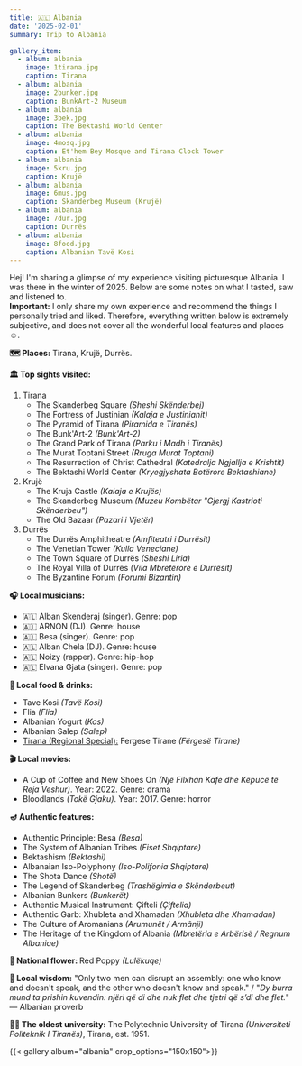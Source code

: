 ```yaml
---
title: 🇦🇱 Albania
date: '2025-02-01'
summary: Trip to Albania

gallery_item:
  - album: albania
    image: 1tirana.jpg
    caption: Tirana
  - album: albania
    image: 2bunker.jpg
    caption: BunkArt-2 Museum
  - album: albania
    image: 3bek.jpg
    caption: The Bektashi World Center
  - album: albania
    image: 4mosq.jpg
    caption: Et'hem Bey Mosque and Tirana Clock Tower
  - album: albania
    image: 5kru.jpg
    caption: Krujë
  - album: albania
    image: 6mus.jpg
    caption: Skanderbeg Museum (Krujë)
  - album: albania
    image: 7dur.jpg
    caption: Durrës
  - album: albania
    image: 8food.jpg
    caption: Albanian Tavë Kosi
---
```

Hej! I'm sharing a glimpse of my experience visiting picturesque Albania. I was there in the winter of 2025. Below are some notes on what I tasted, saw and listened to.<br>
<b>Important:</b> I only share my own experience and recommend the things I personally tried and liked. Therefore, everything written below is extremely subjective, and does not cover all the wonderful local features and places ☺️.

<b>🗺 Places:</b> Tirana, Krujë, Durrës.<br>

<b>🏛 Top sights visited: </b>
1. Tirana
    - The Skanderbeg Square <i>(Sheshi Skënderbej)</i>
    - The Fortress of Justinian <i>(Kalaja e Justinianit)</i>
    - The Pyramid of Tirana <i>(Piramida e Tiranës)</i>
    - The Bunk'Art-2 <i>(Bunk'Art-2)</i>
    - The Grand Park of Tirana <i>(Parku i Madh i Tiranës)</i>
    - The Murat Toptani Street <i>(Rruga Murat Toptani)</i>
    - The Resurrection of Christ Cathedral <i>(Katedralja Ngjallja e Krishtit)</i>
    - The Bektashi World Center <i>(Kryegjyshata Botërore Bektashiane)</i>
2. Krujë
    - The Kruja Castle <i>(Kalaja e Krujës)</i>
    - The Skanderbeg Museum <i>(Muzeu Kombëtar "Gjergj Kastrioti Skënderbeu")</i>    
    - The Old Bazaar <i>(Pazari i Vjetër)</i>
3. Durrës 
    - The Durrës Amphitheatre <i>(Amfiteatri i Durrësit)</i>
    - The Venetian Tower <i>(Kulla Veneciane)</i>
    - The Town Square of Durrës <i>(Sheshi Liria)</i>
    - The Royal Villa of Durrës <i>(Vila Mbretërore e Durrësit)</i>
    - The Byzantine Forum <i>(Forumi Bizantin)</i>


<b>🎧 Local musicians: </b>
- 🇦🇱 Alban Skenderaj (singer). Genre: pop
- 🇦🇱 ARNON (DJ). Genre: house
- 🇦🇱 Besa (singer). Genre: pop
- 🇦🇱 Alban Chela (DJ). Genre: house
- 🇦🇱 Noizy (rapper). Genre: hip-hop
- 🇦🇱 Elvana Gjata (singer). Genre: pop

<b>🥘 Local food & drinks: </b>
- Tave Kosi <i>(Tavë Kosi)</i>
- Flia <i>(Flia)</i>
- Albanian Yogurt <i>(Kos)</i>
- Albanian Salep <i>(Salep)</i>
- <u>Tirana (Regional Special):</u> Fergese Tirane <i>(Fërgesë Tirane)</i>


<b>🎬 Local movies:</b>
- A Cup of Coffee and New Shoes On <i>(Një Filxhan Kafe dhe Këpucë të Reja Veshur)</i>. Year: 2022. Genre: drama
- Bloodlands <i>(Tokë Gjaku)</i>. Year: 2017. Genre: horror
 

<b>🪔 Authentic features:</b>
- Authentic Principle: Besa <i>(Besa)</i>
- The System of Albanian Tribes <i>(Fiset Shqiptare)</i>
- Bektashism <i>(Bektashi)</i>
- Albanaian Iso-Polyphony <i>(Iso-Polifonia Shqiptare)</i>
- The Shota Dance <i>(Shotë)</i>
- The Legend of Skanderbeg <i>(Trashëgimia e Skënderbeut)</i>
- Albanian Bunkers <i>(Bunkerët)</i>
- Authentic Musical Instrument: Çifteli <i>(Çiftelia)</i>
- Authentic Garb: Xhubleta and Xhamadan <i>(Xhubleta dhe Xhamadan)</i> 
- The Culture of Aromanians <i>(Arumunët / Armãnji)</i>
- The Heritage of the Kingdom of Albania <i>(Mbretëria e Arbërisë / Regnum Albaniae)</i>


<b>💐 National flower: </b> Red Poppy <i>(Lulëkuqe)</i>


<b>🦉 Local wisdom:</b> "Only two men can disrupt an assembly: one who know and doesn't speak, and the other who doesn't know and speak." / "<i>Dy burra mund ta prishin kuvendin: njëri që di dhe nuk flet dhe tjetri që s’di dhe flet.</i>" — Albanian proverb


<b>👨‍🎓 The oldest university:</b> The Polytechnic University of Tirana <i>(Universiteti Politeknik I Tiranës)</i>, Tirana, est. 1951. 


{{< gallery album="albania" crop_options="150x150">}}
   

